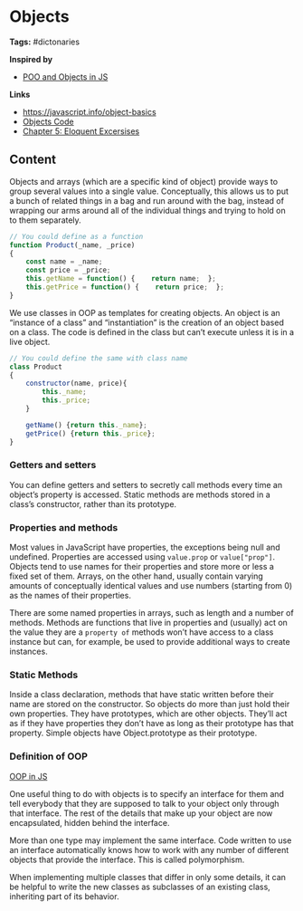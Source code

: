 # Objects

**Tags:** #dictonaries

**Inspired by**
- [POO and Objects in JS](20220517161319_javascript-oop.md)

**Links**
- https://javascript.info/object-basics
- [Objects Code](../first-splash/objects.js)
- [Chapter 5: Eloquent Excersises](../samples/eloquent-exercises/e-ch-6-objects.js)

## Content

Objects and arrays (which are a specific kind of object) provide ways to group several values into a single value. Conceptually, this allows us to put a bunch of related things in a bag and run around with the bag, instead of wrapping our arms around all of the individual things and trying to hold on to them separately.

```javascript
// You could define as a function
function Product(_name, _price) 
{   
    const name = _name;  
    const price = _price;
    this.getName = function() {    return name;  };
    this.getPrice = function() {    return price;  };
}
```

We use classes in OOP as templates for creating objects. An object is an “instance of a class” and “instantiation” is the creation of an object based on a class. The code is defined in the class but can’t execute unless it is in a live object.

```javascript
// You could define the same with class name
class Product
{
    constructor(name, price){
        this._name;
        this._price;
    }

    getName() {return this._name};
    getPrice() {return this._price};
}
```

### Getters and setters

You can define getters and setters to secretly call methods every time an object’s property is accessed. Static methods are methods stored in a class’s constructor, rather than its prototype.

### Properties and methods

Most values in JavaScript have properties, the exceptions being null and undefined. Properties are accessed using `value.prop` or `value["prop"]`. Objects tend to use names for their properties and store more or less a fixed set of them. Arrays, on the other hand, usually contain varying amounts of conceptually identical values and use numbers (starting from 0) as the names of their properties.

There are some named properties in arrays, such as length and a number of methods. Methods are functions that live in properties and (usually) act on the value they are a `property of` methods won’t have access to a class instance but can, for example, be used to provide additional ways to create instances.

### Static Methods

Inside a class declaration, methods that have static written before their name are stored on the constructor. So objects do more than just hold their own properties. They have prototypes, which are other objects. They’ll act as if they have properties they don’t have as long as their prototype has that property. Simple objects have Object.prototype as their prototype.

### Definition of OOP

[OOP in JS](20220517161319_javascript-oop.md)

One useful thing to do with objects is to specify an interface for them and tell everybody that they are supposed to talk to your object only through that interface. The rest of the details that make up your object are now encapsulated, hidden behind the interface.

More than one type may implement the same interface. Code written to use an interface automatically knows how to work with any number of different objects that provide the interface. This is called polymorphism.

When implementing multiple classes that differ in only some details, it can be helpful to write the new classes as subclasses of an existing class, inheriting part of its behavior.

